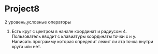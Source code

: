 # Project8




2 уровень,условные операторы
1) Есть круг с центром в начале координат и радиусом 4. Пользователь
вводит с клавиатуры координаты точки x и y. Написать программу которая
определит лежит ли эта точка внутри круга или нет.
